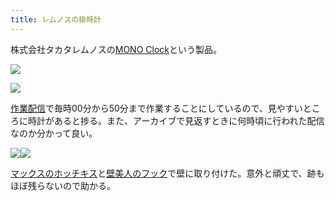 ```yaml
---
title: レムノスの掛時計
---
```

株式会社タカタレムノスの[MONO Clock](https://www.amazon.co.jp/dp/B004UIT8BK)という製品。

![](https://lh5.googleusercontent.com/MJ35EWm4j6ZHtCq5UbdHkMpdUI76djUaf8QCpX0NVPRQPtQt_dF26mEqevcrSHcYDSjSvlM8WaLV9jmw15siuk7ZnpHZiNWCoCl4HPheycoSxwK5_7EK3AVDThgyfYOKiiQrpqld3p2ORC5UhVf8Qw)

![](https://lh5.googleusercontent.com/e9kxUAj7JvYdZV-WVjXLf9ENNkE01u_ImpROhIvbDoYdvXeAovEHgYCJ4_kMNXj4QUEDtwZ0lMyZ7cGbxsKxpCZyx9xRFlitgDUhNa15Iy30HhEZozpXqmQncZHr1NIvb-tUPjxM-JVcGx6sV0J4uQ)

[作業配信](https://www.youtube.com/channel/UC5s-KpSDGzxWPWNv94PnJHw)で毎時00分から50分まで作業することにしているので、見やすいところに時計があると捗る。また、アーカイブで見返すときに何時頃に行われた配信なのか分かって良い。

![](https://lh6.googleusercontent.com/fiUOIFP0vc_DIZbpvHbCW7nJE_fCzVZ3g7Unmh3HSm7EZzU1zvus7T8RM0AhALsQ0V5Fhp58vY3hVzpM6BXJkO2jROgFguYZCBU4S7nMhf8wpXOoZBrbd1FwZDersOaBYSsbrJGtnaalQj9ovvBrLQ)![](https://lh3.googleusercontent.com/60yA03SLqjDIC6PbvL7UxwxNJ5J3yptIEQDlqnV_TY2QmfBZFqc_KWNzEphcsfWvCdxUlXr_wGwLPhel5gs0RJ2FRkN82Klh3yFreghIDwR0DaHXSkLc9Twnzolh86aDGXUDZUoANREv6Epgpa5i-g)

[マックスのホッチキス](https://www.amazon.co.jp/dp/B000O9WRWG)と[壁美人のフック](https://www.amazon.co.jp/dp/B00CU78TDG)で壁に取り付けた。意外と頑丈で、跡もほぼ残らないので助かる。
